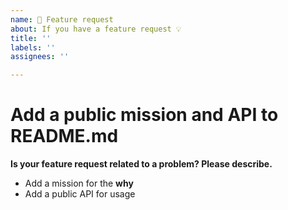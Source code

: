 ```yaml
---
name: 🚀 Feature request
about: If you have a feature request 💡
title: ''
labels: ''
assignees: ''

---
```


# Add a public mission and API to README.md

**Is your feature request related to a problem? Please describe.**

- Add a mission for the **why**
- Add a public API for usage
